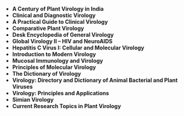 <ul>
 <li><b><a target="_blank" href="https://github.com/manjunath5496/Bacteriology-Books/blob/master/bst(1).pdf" style="text-decoration:none;">A Century of Plant Virology in India</a></b></li>
  
<li><b><a target="_blank" href="https://github.com/manjunath5496/Bacteriology-Books/blob/master/bst(2).pdf" style="text-decoration:none;">Clinical and Diagnostic Virology </a></b></li>  
  
<li><b><a target="_blank" href="https://github.com/manjunath5496/Bacteriology-Books/blob/master/bst(3).pdf" style="text-decoration:none;">A Practical Guide to Clinical Virology</a></b></li>
                               
 <li><b><a target="_blank" href="https://github.com/manjunath5496/Bacteriology-Books/blob/master/bst(4).pdf" style="text-decoration:none;">Comparative Plant Virology</a></b></li>                              

 <li><b><a target="_blank" href="https://github.com/manjunath5496/Bacteriology-Books/blob/master/bst(6).pdf" style="text-decoration:none;">Desk Encyclopedia of General Virology </a></b></li>
                <li><b><a target="_blank" href="https://github.com/manjunath5496/Bacteriology-Books/blob/master/bst(7).pdf" style="text-decoration:none;">Global Virology II – HIV and NeuroAIDS</a></b></li>  
                
 <li><b><a target="_blank" href="https://github.com/manjunath5496/Bacteriology-Books/blob/master/bst(8).pdf" style="text-decoration:none;">Hepatitis C Virus I: Cellular and Molecular Virology</a></b></li>                              
<li><b><a target="_blank" href="https://github.com/manjunath5496/Bacteriology-Books/blob/master/bst(9).pdf" style="text-decoration:none;"> Introduction to Modern Virology </a></b></li>
 <li><b><a target="_blank" href="https://github.com/manjunath5496/Bacteriology-Books/blob/master/bst(10).pdf" style="text-decoration:none;">Mucosal Immunology and Virology</a></b></li>
                <li><b><a target="_blank" href="https://github.com/manjunath5496/Bacteriology-Books/blob/master/bst(11).pdf" style="text-decoration:none;">Principles of Molecular Virology  </a></b></li>                 
                
 <li><b><a target="_blank" href="https://github.com/manjunath5496/Bacteriology-Books/blob/master/bst(12).pdf" style="text-decoration:none;">The Dictionary of Virology  </a></b></li>                
         
 <li><b><a target="_blank" href="https://github.com/manjunath5496/Bacteriology-Books/blob/master/bst(13).pdf" style="text-decoration:none;"> Virology: Directory and Dictionary of Animal Bacterial and Plant Viruses</a></b></li>
                <li><b><a target="_blank" href="https://github.com/manjunath5496/Bacteriology-Books/blob/master/bst(14).pdf" style="text-decoration:none;">Virology: Principles and Applications  </a></b></li>                 
                
 <li><b><a target="_blank" href="https://github.com/manjunath5496/Bacteriology-Books/blob/master/bst(15).pdf" style="text-decoration:none;">Simian Virology </a></b></li>
 
  <li><b><a target="_blank" href="https://github.com/manjunath5496/Bacteriology-Books/blob/master/bst(16).pdf" style="text-decoration:none;">Current Research Topics in Plant Virology </a></b></li>
 
 
 
 
</ul>
